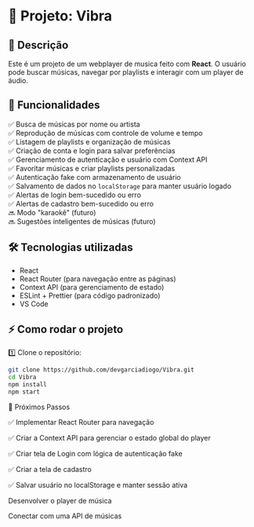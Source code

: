 # 🎵 Projeto: Vibra

## 📌 Descrição

Este é um projeto de um webplayer de musica feito com **React**. O usuário pode buscar músicas, navegar por playlists e interagir com um player de áudio.

## 🚀 Funcionalidades

✅ Busca de músicas por nome ou artista  
✅ Reprodução de músicas com controle de volume e tempo  
✅ Listagem de playlists e organização de músicas  
✅ Criação de conta e login para salvar preferências  
✅ Gerenciamento de autenticação e usuário com Context API  
✅ Favoritar músicas e criar playlists personalizadas  
✅ Autenticação fake com armazenamento de usuário  
✅ Salvamento de dados no `localStorage` para manter usuário logado  
✅ Alertas de login bem-sucedido ou erro  
✅ Alertas de cadastro bem-sucedido ou erro  
🔜 Modo "karaokê" (futuro)  
🔜 Sugestões inteligentes de músicas (futuro)

## 🛠 Tecnologias utilizadas

- React
- React Router (para navegação entre as páginas)
- Context API (para gerenciamento de estado)
- ESLint + Prettier (para código padronizado)
- VS Code

## ⚡ Como rodar o projeto

1️⃣ Clone o repositório:

```sh
git clone https://github.com/devgarciadiogo/Vibra.git
cd Vibra
npm install
npm start
```

📅 Próximos Passos

✅ Implementar React Router para navegação

✅ Criar a Context API para gerenciar o estado global do player

✅ Criar tela de Login com lógica de autenticação fake

✅ Criar a tela de cadastro

✅ Salvar usuário no localStorage e manter sessão ativa

Desenvolver o player de música

Conectar com uma API de músicas
